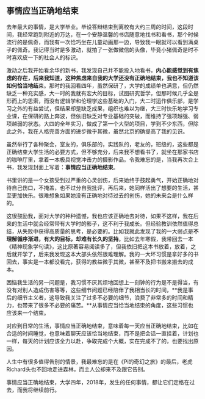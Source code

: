 ## 事情应当正确地结束

去年最大的事情，是大学毕业。毕设答辩结束到离校有大约三周的时间，这段时间，我经常跑到附近的万达，在一个安静温馨的书店随意地找书和看书，那个时候流行的是佩奇，而我有一次恰巧坐在儿童动画那一边，导致我一眼就可以看到满桌子的佩奇。我记得当时是多激动，就拍了一张做微信的头像，毕竟小猪佩奇是时不时喜欢皮一下的社会人的标识。

激动之后我开始看余华的新书，我发现自己并不能投入地看书，**内心能感觉到有焦虑的存在，后来我知道，这种焦虑来自我的大学还没有正确地结束，我也不知道该如何恰当地结**束。那时的我回看四年，虽然保研了，大学的成绩单也满意，但仍然缺乏一种充实感，大一时的我就有宏大的目标，试图研究哲学，但那时候几乎全是形而上的思索，而没有逻辑学和伦理学这些基础的入门，大二时运作俱乐部，是学习之外的有益尝试，但结果却是缺乏成果，组织也难以为继，大三时快乐地学习专业课，在保研的路上奔波，但依旧缺乏对专业基础的突破，而维持了强项越强、弱项越弱的状态。大四的全年实习，做成了第一个大型的项目，学到不少东西，但除此之外，我在人格完善方面的进步微乎其微，虽然北京的确提高了我的见识。

虽然举行了各种聚会，室友的，俱乐部的，实践队的，老友的，班级的，这些都是正确结束大学生活的必要方式，但不够充分，后来我不想看书了，就坐在那家书店的咖啡厅里，拿着一本极具视觉冲击力的摄影作品。令我难忘的是，当我再次合上书，我发现封面上写着：**事情应当正确地结束**。

书里讲的是一个女孩受到过严重的心灵创伤，后来她终于鼓起勇气，开始正确地对待自己伤口，不掩盖，也不过分自我批评，再后来，她同样活出了想要的生活，甚至更加快乐。很难想象如果她没有正确地对待过去的创伤，她的未来会是什么样的。

这很鼓励我，面对大学的种种遗憾，我也应该正确地去对待，如果不这样，我在后来的生活中就会经常带有大学时的影子，这不利于我成长。但经验教训依然值得总结，从失败中获得高质量的思考，是必要的。比如我就此发现了我的一大弱点是**不理解循序渐进，有大的目标，却难有长久的坚持**。比如去年寒假，我带回去一本《精神现象学句读》，这比原著容易阅读多了，但我依旧把这本书放着，放着，之后就开学了，后来我发现这本大部头依然很难理解。我的一大坏习惯是拿好多的书回去，事实是一本都没看完，获得的教益微乎其微，甚至不及把书搬来搬去的成本。

困恼我生活的另一问题是，我习惯不厌其烦地回想上一刻钟的行为是不是得当，有没有对别人造成伤害等等，这些细节问题已经陪伴了我相当长的时间，**我是事后的细节主义者，这导致我关注了过多不必要的细节，浪费了非常多的时间和精力，也带来了很多不必要的痛苦。**从事情应当恰当地结束的角度，这些习惯也应该来一个结束。

对应到日常的生活，事情应当正确地结束，意味着每一天应当正确地结束，比如在合适的时间睡觉，也意味着聊天应该恰当地结束，而不是把会话一直挂着，计划也一样，每天的计划应该全力以赴，争取完成个大概，实在完成不了的，也要找出原因。

人生中有很多值得告别的情景，我最难忘的是在《Pi的奇幻之旅》的最后，老虎Richard头也不回地走进森林，而主人公却来不及跟它告别。

事情应当正确地结束，大学四年，2018年，发生的任何事情，都让它们定格在过去，而我将继续前行。